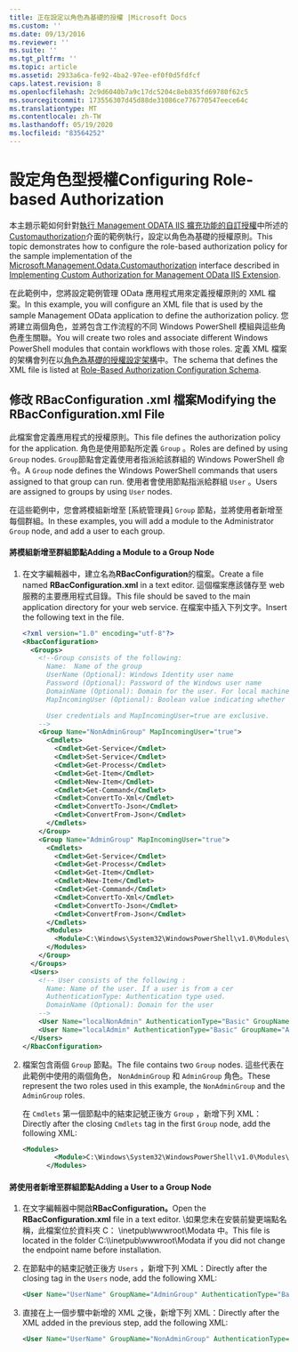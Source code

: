 ```yaml
---
title: 正在設定以角色為基礎的授權 |Microsoft Docs
ms.custom: ''
ms.date: 09/13/2016
ms.reviewer: ''
ms.suite: ''
ms.tgt_pltfrm: ''
ms.topic: article
ms.assetid: 2933a6ca-fe92-4ba2-97ee-ef0f0d5fdfcf
caps.latest.revision: 8
ms.openlocfilehash: 2c9d6040b7a9c17dc5204c8eb835fd69780f62c5
ms.sourcegitcommit: 173556307d45d88de31086ce776770547eece64c
ms.translationtype: MT
ms.contentlocale: zh-TW
ms.lasthandoff: 05/19/2020
ms.locfileid: "83564252"
---
```

# <a name="configuring-role-based-authorization"></a><span data-ttu-id="87272-102">設定角色型授權</span><span class="sxs-lookup"><span data-stu-id="87272-102">Configuring Role-based Authorization</span></span>

<span data-ttu-id="87272-103">本主題示範如何針對[執行 Management ODATA IIS 擴充功能的自訂授權](./implementing-custom-authorization-for-a-management-odata-web-service.md)中所述的[Customauthorization](/dotnet/api/Microsoft.Management.Odata.CustomAuthorization)介面的範例執行，設定以角色為基礎的授權原則。</span><span class="sxs-lookup"><span data-stu-id="87272-103">This topic demonstrates how to configure the role-based authorization policy for the sample implementation of the [Microsoft.Management.Odata.Customauthorization](/dotnet/api/Microsoft.Management.Odata.CustomAuthorization) interface described in [Implementing Custom Authorization for Management OData IIS Extension](./implementing-custom-authorization-for-a-management-odata-web-service.md).</span></span>

<span data-ttu-id="87272-104">在此範例中，您將設定範例管理 OData 應用程式用來定義授權原則的 XML 檔案。</span><span class="sxs-lookup"><span data-stu-id="87272-104">In this example, you will configure an XML file that is used by the sample Management OData application to define the authorization policy.</span></span> <span data-ttu-id="87272-105">您將建立兩個角色，並將包含工作流程的不同 Windows PowerShell 模組與這些角色產生關聯。</span><span class="sxs-lookup"><span data-stu-id="87272-105">You will create two roles and associate different Windows PowerShell modules that contain workflows with those roles.</span></span> <span data-ttu-id="87272-106">定義 XML 檔案的架構會列在以[角色為基礎的授權設定架構](./role-based-authorization-configuration-schema.md)中。</span><span class="sxs-lookup"><span data-stu-id="87272-106">The schema that defines the XML file is listed at [Role-Based Authorization Configuration Schema](./role-based-authorization-configuration-schema.md).</span></span>

## <a name="modifying-the-rbacconfigurationxml-file"></a><span data-ttu-id="87272-107">修改 RBacConfiguration .xml 檔案</span><span class="sxs-lookup"><span data-stu-id="87272-107">Modifying the RBacConfiguration.xml File</span></span>

<span data-ttu-id="87272-108">此檔案會定義應用程式的授權原則。</span><span class="sxs-lookup"><span data-stu-id="87272-108">This file defines the authorization policy for the application.</span></span> <span data-ttu-id="87272-109">角色是使用節點所定義 `Group` 。</span><span class="sxs-lookup"><span data-stu-id="87272-109">Roles are defined by using `Group` nodes.</span></span> <span data-ttu-id="87272-110">`Group`節點會定義使用者指派給該群組的 Windows PowerShell 命令。</span><span class="sxs-lookup"><span data-stu-id="87272-110">A `Group` node defines the Windows PowerShell commands that users assigned to that group can run.</span></span> <span data-ttu-id="87272-111">使用者會使用節點指派給群組 `User` 。</span><span class="sxs-lookup"><span data-stu-id="87272-111">Users are assigned to groups by using `User` nodes.</span></span>

<span data-ttu-id="87272-112">在這些範例中，您會將模組新增至 [系統管理員] `Group` 節點，並將使用者新增至每個群組。</span><span class="sxs-lookup"><span data-stu-id="87272-112">In these examples, you will add a module to the Administrator `Group` node, and add a user to each group.</span></span>

#### <a name="adding-a-module-to-a-group-node"></a><span data-ttu-id="87272-113">將模組新增至群組節點</span><span class="sxs-lookup"><span data-stu-id="87272-113">Adding a Module to a Group Node</span></span>

1. <span data-ttu-id="87272-114">在文字編輯器中，建立名為**RBacConfiguration**的檔案。</span><span class="sxs-lookup"><span data-stu-id="87272-114">Create a file named **RBacConfiguration.xml** in a text editor.</span></span> <span data-ttu-id="87272-115">這個檔案應該儲存至 web 服務的主要應用程式目錄。</span><span class="sxs-lookup"><span data-stu-id="87272-115">This file should be saved to the main application directory for your web service.</span></span> <span data-ttu-id="87272-116">在檔案中插入下列文字。</span><span class="sxs-lookup"><span data-stu-id="87272-116">Insert the following text in the file.</span></span>

   ```xml
   <?xml version="1.0" encoding="utf-8"?>
   <RbacConfiguration>
     <Groups>
       <!--Group consists of the following:
         Name:  Name of the group
         UserName (Optional): Windows Identity user name
         Password (Optional): Password of the Windows user name
         DomainName (Optional): Domain for the user. For local machine account either do not include them or give the machine name. Do not give empty string
         MapIncomingUser (Optional): Boolean value indicating whether to execute cmdlet in the context of network client.

         User credentials and MapIncomingUser=true are exclusive.
       -->
       <Group Name="NonAdminGroup" MapIncomingUser="true">
         <Cmdlets>
           <Cmdlet>Get-Service</Cmdlet>
           <Cmdlet>Set-Service</Cmdlet>
           <Cmdlet>Get-Process</Cmdlet>
           <Cmdlet>Get-Item</Cmdlet>
           <Cmdlet>New-Item</Cmdlet>
           <Cmdlet>Get-Command</Cmdlet>
           <Cmdlet>ConvertTo-Xml</Cmdlet>
           <Cmdlet>ConvertTo-Json</Cmdlet>
           <Cmdlet>ConvertFrom-Json</Cmdlet>
         </Cmdlets>
       </Group>
       <Group Name="AdminGroup" MapIncomingUser="true">
         <Cmdlets>
           <Cmdlet>Get-Service</Cmdlet>
           <Cmdlet>Get-Process</Cmdlet>
           <Cmdlet>Get-Item</Cmdlet>
           <Cmdlet>New-Item</Cmdlet>
           <Cmdlet>Get-Command</Cmdlet>
           <Cmdlet>ConvertTo-Xml</Cmdlet>
           <Cmdlet>ConvertTo-Json</Cmdlet>
           <Cmdlet>ConvertFrom-Json</Cmdlet>
         </Cmdlets>
         <Modules>
           <Module>C:\Windows\System32\WindowsPowerShell\v1.0\Modules\ServerManager\ServerManager.psd1</Module>
         </Modules>
       </Group>
     </Groups>
     <Users>
       <!-- User consists of the following :
         Name: Name of the user. If a user is from a cer
         AuthenticationType: Authentication type used.
         DomainName (Optional): Domain for the user
       -->
       <User Name="localNonAdmin" AuthenticationType="Basic" GroupName="NonAdminGroup" />
       <User Name="localAdmin" AuthenticationType="Basic" GroupName="AdminGroup" />
     </Users>
   </RbacConfiguration>
   ```

2. <span data-ttu-id="87272-117">檔案包含兩個 `Group` 節點。</span><span class="sxs-lookup"><span data-stu-id="87272-117">The file contains two `Group` nodes.</span></span> <span data-ttu-id="87272-118">這些代表在此範例中使用的兩個角色， `NonAdminGroup` 和 `AdminGroup` 角色。</span><span class="sxs-lookup"><span data-stu-id="87272-118">These represent the two roles used in this example, the `NonAdminGroup` and the `AdminGroup` roles.</span></span>

   <span data-ttu-id="87272-119">在 `Cmdlets` 第一個節點中的結束記號正後方 `Group` ，新增下列 XML：</span><span class="sxs-lookup"><span data-stu-id="87272-119">Directly after the closing `Cmdlets` tag in the first `Group` node, add the following XML:</span></span>

   ```xml
   <Modules>
           <Module>C:\Windows\System32\WindowsPowerShell\v1.0\Modules\ServerManager\ServerManager.psd1</Module>
         </Modules>
   ```

#### <a name="adding-a-user-to-a-group-node"></a><span data-ttu-id="87272-120">將使用者新增至群組節點</span><span class="sxs-lookup"><span data-stu-id="87272-120">Adding a User to a Group Node</span></span>

1. <span data-ttu-id="87272-121">在文字編輯器中開啟**RBacConfiguration。**</span><span class="sxs-lookup"><span data-stu-id="87272-121">Open the **RBacConfiguration.xml** file in a text editor.</span></span> <span data-ttu-id="87272-122">\\如果您未在安裝前變更端點名稱，此檔案位於資料夾 C： \inetpub\wwwroot\Modata 中。</span><span class="sxs-lookup"><span data-stu-id="87272-122">This file is located in the folder C:\\\inetpub\wwwroot\Modata  if you did not change the endpoint name before installation.</span></span>

2. <span data-ttu-id="87272-123">在節點中的結束記號正後方 `Users` ，新增下列 XML：</span><span class="sxs-lookup"><span data-stu-id="87272-123">Directly after the closing tag in the `Users` node, add the following XML:</span></span>

   ```xml
   <User Name="UserName" GroupName="AdminGroup" AuthenticationType="Basic" DomainName="DomainName"/>
   ```

3. <span data-ttu-id="87272-124">直接在上一個步驟中新增的 XML 之後，新增下列 XML：</span><span class="sxs-lookup"><span data-stu-id="87272-124">Directly after the XML added in the previous step, add the following XML:</span></span>

   ```xml
   <User Name="UserName" GroupName="NonAdminGroup" AuthenticationType="Basic" DomainName="DomainName"/>
   ```
